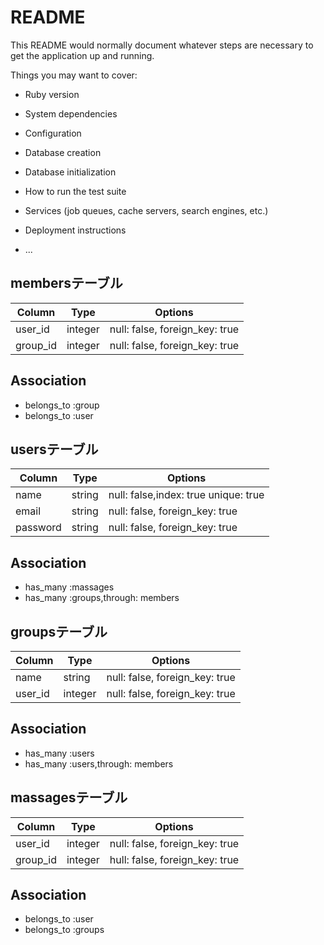# README

This README would normally document whatever steps are necessary to get the
application up and running.

Things you may want to cover:

* Ruby version

* System dependencies

* Configuration

* Database creation

* Database initialization

* How to run the test suite

* Services (job queues, cache servers, search engines, etc.)

* Deployment instructions

* ...

## membersテーブル

|Column|Type|Options|
|------|----|-------|
|user_id|integer|null: false, foreign_key: true|
|group_id|integer|null: false, foreign_key: true|


## Association
- belongs_to :group
- belongs_to :user

## usersテーブル

|Column|Type|Options|
|------|----|-------|
|name|string|null: false,index: true unique: true|
|email|string|null: false, foreign_key: true|
|password|string|null: false, foreign_key: true|

## Association
- has_many :massages
- has_many :groups,through: members

## groupsテーブル

|Column|Type|Options|
|------|----|-------|
|name|string|null: false, foreign_key: true|
|user_id|integer|null: false, foreign_key: true|


## Association
- has_many :users
- has_many :users,through: members

## massagesテーブル
|Column|Type|Options|
|------|----|-------|
|user_id|integer|null: false, foreign_key: true|
|group_id|integer|hull: false, foreign_key: true|

## Association
- belongs_to :user
- belongs_to :groups